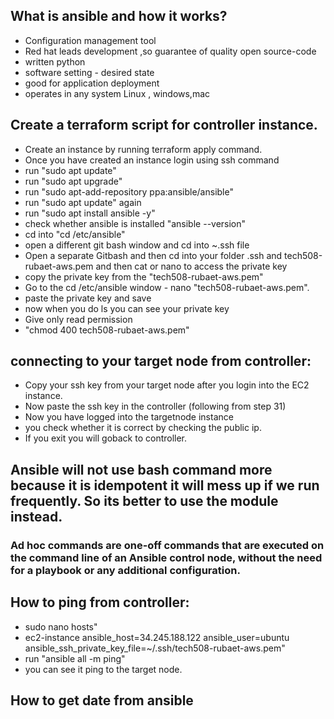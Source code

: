 ## What is ansible and how it works?
 
* Configuration management tool
* Red hat leads development ,so guarantee of quality open source-code
* written python
* software setting - desired state
* good for application deployment
* operates in any system Linux , windows,mac

## Create a terraform script for controller instance.
 
* Create an  instance by running terraform apply command.
* Once you have created an instance login using ssh command
* run "sudo apt update"
* run "sudo apt upgrade"
* run "sudo apt-add-repository ppa:ansible/ansible"
* run "sudo apt update" again
* run "sudo apt install ansible -y"
* check whether ansible is installed "ansible --version"
* cd into "cd /etc/ansible"
* open a different git bash window and cd into ~.ssh file
* Open a separate Gitbash and then cd into your folder .ssh and tech508-rubaet-aws.pem and then cat or nano to access the private key 
* copy the private key from the "tech508-rubaet-aws.pem"
* Go to the cd /etc/ansible window - nano "tech508-rubaet-aws.pem".
* paste the private key and save
* now when you do ls you can see your private key
* Give only read permission
* "chmod 400 tech508-rubaet-aws.pem"
 
 
## connecting to your target node from controller:
 
* Copy your ssh key from your target node after you login into the EC2 instance.
* Now paste the ssh key in the controller (following from step 31)
* Now you have logged into the targetnode instance
* you check whether it is correct by checking the public ip.
* If you exit you will goback to controller.
 
## Ansible will not use bash command more because it is idempotent it will mess up if we run frequently. So its better to use the module instead.
 
### Ad hoc commands are one-off commands that are executed on the command line of an Ansible control node, without the need for a playbook or any additional configuration.
 
## How to ping from controller:
 
* sudo nano hosts"
* ec2-instance ansible_host=34.245.188.122 ansible_user=ubuntu ansible_ssh_private_key_file=~/.ssh/tech508-rubaet-aws.pem"
* run "ansible all -m ping"
* you can see it ping to the target node.
 
## How to get date from ansible